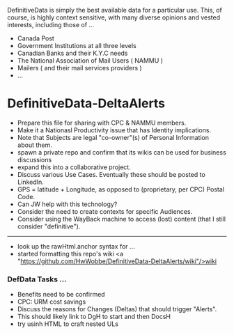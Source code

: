 DefinitiveData is simply the best available data for a particular use.  This, of course, is highly context sensitive, with many diverse opinions and vested interests, including those of ...

* Canada Post
* Government Institutions at all three levels
* Canadian Banks and their K.Y.C needs
* The National Association of Mail Users ( NAMMU )
* Mailers ( and their mail services providers )
* ...

# DefinitiveData-DeltaAlerts

* Prepare this file for sharing with CPC & NAMMU members.
* Make it a Nationasl Productivity issue that has Identity implications.
* Note that Subjects are legal "co-owner"(s) of Personal Information about them.
* spawn a private repo and confirm that its wikis can be used for business discussions
* expand this into a collaborative project.
* Discuss various Use Cases.  Eventually these should be posted to LinkedIn.
* GPS = latitude + Longitude, as opposed to (proprietary, per CPC) Postal Code.
* Can JW help with this technology?
* Consider the need to create contexts for specific Audiences.
* Consider using the WayBack machine to access (lost) content (that I still consider "definitive").

<hr>

* look up the rawHtml.anchor syntax for ...
* started formatting this repo's wiki <a "https://github.com/HwWobbe/DefinitiveData-DeltaAlerts/wiki"/>wiki</a>

### DefData Tasks ...

* Benefits need to be confirmed
* CPC: URM cost savings
* Discuss the reasons for Changes (Deltas) that should trigger "Alerts".
* This should likely link to DgH to start and then DocsH
* try usinh HTML to craft nested ULs
